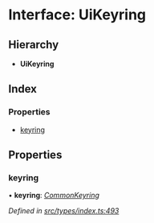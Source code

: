 # Interface: UiKeyring

## Hierarchy

* **UiKeyring**

## Index

### Properties

* [keyring](uikeyring.md#keyring)

## Properties

###  keyring

• **keyring**: *[CommonKeyring](../globals.md#commonkeyring)*

*Defined in [src/types/index.ts:493](https://github.com/PolymathNetwork/polymesh-sdk/blob/a0872cf4/src/types/index.ts#L493)*
